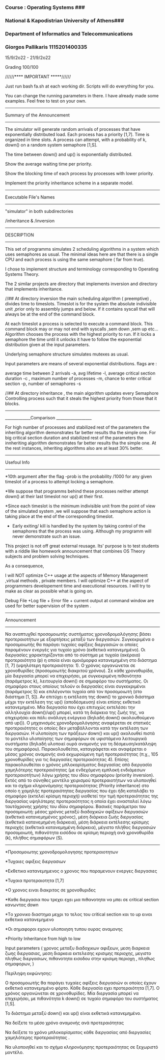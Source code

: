 ###  Course : Operating Systems ### <br />
###  National & Kapodistrian University of Athens### <br />
###  Department of Informatics and Telecommunications ###
###  Giorgos Pallikaris 1115201400335  ### 

15/9/2o22 - 21/9/2o22 <br />



Grading
100/100


//////**** IMPORTANT *****//////

Just run  bash fa.sh at each working dir.
Scripts will do everything for you.

You can change the running parameters in there. 
I have already made some examples.
Feel free to test on your own.


_____________________________________________
Summary of the Announcement
_____________________________________________

The simulator will generate random arrivals of processes that have exponentially distributed load.
Each process has a priority [1,7].
Time is organized in time slots.
A process can attempt, with a probability of k, down() on a random system semaphore [1,S].

The time between down() and up() is exponentially distributed.

Show the average waiting time per priority.

Show the blocking time of each process by processes with lower priority.

Implement the priority inheritance scheme in a separate model.


______________
Executable File's Names
___________________

"simulator" in both subdirectories 

/inheritance 
&
/inversion 



_________________________________
DESCRIPTION
_________________________________

This set of  programms simulates 2 scheduling algorithms in a system which uses semaphores as usual.
The minimal ideas  here are that there is a single CPU and each process is using the same semaphore ( far from true).

I chose to implement structure and terminology corresponding to Operating Systems Theory.

The 2 similar projects are directory that implements inversion and directory that implements inheritance.

//##
At directory inversion the main scheduling algorithm ( preemptive) , divides time to timeslots. 
Timeslot is for the system the absolute indivisible unit ,prior only to assembly jumps and below.
If it contains syscall that will always be at the end of the command block.


At each timeslot a process is selected to execute a command block.
This command block may or may not end with syscalls ,sem down ,sem up etc...
Algorithm chooses the process with the highest priority to run. If it locks a semaphore the time until it unlocks it have to follow the exponential distribution given at the input parameters.

Underlying semaphore structure simulates mutexes as usual.

Input parameters are means of several exponential distributions. 
flags are :

average time between 2 arrivals -a,
avg lifetime -l,
average critical section duration -c ,
maximum number of processes   -m,
chance to enter critical section -p,
number of semaphores -s


//##
At directory inheritance , the main algorithm updates every Semaphore Controlling  process such that it steals the highest priority from those that it blocks.



__________________________________________
_____________Comparison __________________

For high number of processes and stabilized rest of the parameters the inheriting algorithm demonstrates far better results tha the simple one.
For big critical section duration and stabilized rest of the parameters the innheriting algorithm demonstrates far better results tha the simple one.
At the rest instances, inheriting algorithms also are at least 30% better.




_________________________________________

Usefoul Info
_________________________________________

*10th argument after the flag   -prob is the probability /1000 for any given timeslot of a process to attempt locking a semaphore.

*We suppose that programms behind these processes neither  attempt down() at their last timeslot nor up() at their first.

*Since each timeslot is the minimum indivisible unit from the point of view of the simulated system ,we will suppose that each semaphore action is taking place at the end of the corresponding timeslot.

* Εarly exiting/ kill is handled by the system by taking control of the semaphores that the process was using.
Although my programm will never demonstrate such an issue.





This project is not off great external reusage.
Its' purpose is to test students with a riddle like homework announcement that combines OS Theory subjects and problem solving techniques.



As a consequence,

I will NOT  optimize C++ usage at the aspects of Memory Management ,virtual methods , private members.
I will optimize C++ at the aspect of programmers developement time and executional resources.
I will try to make as clear as possible what is going on.


Debug File +Log file + Error file + current output at command window are used for better supervision of the system .




_________________________________
Αnnouncement
_________________________________
Να αναπτυχθεί προσομοιωτής συστήματος χρονοδρομολόγησης βάσει προτεραιοτήτων 
με εξαρτήσεις μεταξύ των διεργασιών. 
Συγκεκριμένα ο προσομοιωτής θα παράγει τυχαίες αφίξεις διεργασιών οι οποίες 
παραμένουν ενεργές για τυχαίο χρόνο (εκθετικά κατανεμημένο). Οι διεργασίες 
χαρακτηρίζονται από το σύστημα με τυχαία (ακέραια) προτεραιότητα (p) η οποία
είναι ομοιόμορφα κατανεμημένη στο διάστημα [1, 7] (υψηλότερη προτεραιότητα: 1).
 Ο χρόνος οργανώνεται σε χρονοθυρίδες (προσομοιωτής διακριτού χρόνου). Σε κάθε
χρονοθυρίδα, μία διεργασία μπορεί να επιχειρήσει, με συγκεκριμένη πιθανότητα
(παράμετρος k), λειτουργία down() σε σημαφόρο του συστήματος. Οι σημαφόροι
στους οποίους τελούν οι διεργασίες είναι συγκεκριμένοι (παράμετρος S) και
επιλέγονται τυχαία από τον προσομοιωτή (στο διάστημα [1, S]). Αν επιτύχει η
εκτέλεση της down() το χρονικό διάστημα μέχρι την εκτέλεση της up()
(αποδέσμευση) είναι επίσης εκθετικά κατανεμημένο. Μία διεργασία που έχει
επιτυχώς εκτελέσει την αλληλουχία down()/up() μπορεί, κατά τη διάρκεια της ζωής
της, να επιχειρήσει και πάλι ανάλογη ενέργεια (δηλαδή down() ακολουθούμενο από
up()). Ο μηχανισμός χρονοδρομολόγησης αναφέρεται σε στατικές προτεραιότητες οι
οποίες δεν μεταβάλλονται κατά την εκτέλεση των διεργασιών. Η υλοποίηση των
πράξεων down() και up() ακολουθεί πιστά το μοντέλο υλοποίησης των σημαφόρων
σε υφιστάμενα λειτουργικά συστήματα (δηλαδή υλοποιεί ουρά αναμονής για τη
δέσμευση/κατάληψη του σημαφόρου). Παρακολουθείται, καταγράφεται και
αναφέρεται ο μέσος χρόνος αναμονής ανά εκχωρούμενη τιμή προτεραιότητας (π.χ.,
105 χρονοθυρίδες για τις διεργασίες προτεραιότητας 4). Επίσης παρακολουθείται ο
χρόνος μπλοκαρίσματος διεργασίας από διεργασία χαμηλότερης προτεραιότητας (με
ενδεχόμενη εμπλοκή ενδιάμεσων προτεραιοτήτων) λόγω
χρήσης του ιδίου
σημαφόρου (priority inversion). Εκτός από το σύνηθες μοντέλο χειρισμού
προτεραιοτήτων να υλοποιηθεί και το σχήμα κληρονόμησης προτεραιότητας (Priority
inheritance) στο οποίο η χαμηλής προτεραιότητας διεργασίας που έχει ήδη καταλάβει
το σημαφόρο (εκτελεί κρίσιμη περιοχή) υιοθετεί την τιμή προτεραιότητας της
διεργασίας υψηλότερης προτεραιότητας η οποία έχει ανασταλεί λόγω ταυτόχρονης
χρήσης του ιδίου σημαφόρου.
Βασικές παράμετροι του προσομοιωτή: μέσος χρόνος μεταξύ διαδοχικών αφίξεων
διεργασιών (εκθετικά κατανεμημένος χρόνος), μέση διάρκεια ζωής διεργασίας
(εκθετικά κατανεμημένη διάρκεια), μέση διάρκεια εκτέλεσης κρίσιμης περιοχής
(εκθετικά κατανεμημένη διάρκεια), μέγιστο πλήθος διεργασιών προσομοιωτή,
πιθανότητα εισόδου σε κρίσιμη περιοχή ανά χρονοθυρίδα (k), πλήθος σημαφόρων
(S).


____________________



*Προσομοιωτης χρονοδρομολογησης προτεραιοτητων

*Τυχαιες αφιξεις διεργασιων

*Εκθετικα κατανεμημενος ο χρονος που παραμενουν ενεργες διεργασιες

*Τυχαια προτεραιοτητα [1,7]

*Ο χρονος ειναι διακριτος σε χρονοθυριδες

*Καθε διεργασια που τρεχει εχει μια πιθανοτητα να μπει σε critical section κανωντας down

*Tο χρονικο διαστημα μεχρι το τελος του critical section και το up ειναι εκθετικα κατανεμημενο

*Οι σημαφοροι εχουν υλοποιηση τυπου ουρας αναμονης

*Priority Inheritance from high to low 



Input parameters (  χρονος μεταξυ διαδοχικων αφιξεων,
					μεση διαρκεια ζωης διεργασιας,
					μεση διαρκεια εκτελεσης κρισιμης περιοχης,
					μεγιστο πληθως διεργασιων,
					πιθανοτητα εισοδου στην κρισιμη περιοχη ,
					πληθως σημαφορων,
				 )
	

Περίληψη εκφώνησης:

Ο προσομοιωτής θα παράγει τυχαίες αφίξεις διεργασιών οι οποίες έχουν εκθετικά κατανεμημένο φόρτο.
Κάθε διεργασία εχει προτεραιότητα [1,7]. 
Ο χρόνος οργανώνεται σε χρονοθυρίδες.
Μία διεργασία μπορεί να επιχειρήσει, με πιθανότητα k
down() σε τυχαίο σημαφόρο του συστήματος [1,S]. 

To διάστημα μεταξύ down() και up() είναι εκθετικά κατανεμημένο.

Να δείξετε το μέσο χρόνο αναμονής ανά προτεραιότητας 

Να δείξετε το χρόνο μπλοκαρίσματος κάθε διεργασίας από διεργασίες χαμηλότερης προτεραιότητας .

Να υλοποιηθεί και το σχήμα κληρονόμησης προτεραιότητας σε ξεχωριστό μοντέλο.



